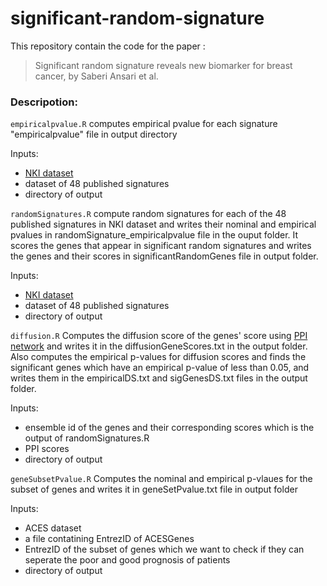 # significant-random-signature


This repository contain the code for the paper :
> Significant random signature reveals new biomarker for breast cancer, by Saberi Ansari et al.

<h3>Descripotion:</h3>

```empiricalpvalue.R```
computes empirical pvalue for each signature "empiricalpvalue" file in output directory

Inputs:

- [NKI dataset](https://journals.plos.org/ploscompbiol/article?id=10.1371/journal.pcbi.1002240#s5)
- dataset of 48 published signatures
- directory of output


```randomSignatures.R```
compute random signatures for each of the 48 published signatures in NKI dataset and writes their nominal and empirical pvalues in randomSignature_empiricalpvalue file in the ouput folder. It scores the genes that  appear in significant random signatures and writes the genes and their scores in significantRandomGenes file in output folder.

Inputs:

- [NKI dataset](https://journals.plos.org/ploscompbiol/article?id=10.1371/journal.pcbi.1002240#s5)
- dataset of 48 published signatures
- directory of output


```diffusion.R```
Computes the diffusion score of the genes' score using [PPI network](https://we.tl/t-bLmPnAwgsa) and writes it in the diffusionGeneScores.txt in the output folder. Also computes the empirical p-values for diffusion scores and finds the significant genes which have an empirical p-value of less than 0.05, and writes them in the empiricalDS.txt and sigGenesDS.txt files in the output folder.

Inputs:

- ensemble id of the genes and their corresponding scores which is the output of randomSignatures.R
- PPI scores 
- directory of output


```geneSubsetPvalue.R```
Computes the nominal and empirical p-vlaues for the subset of genes and writes it in geneSetPvalue.txt file in output folder

Inputs:

- ACES dataset
- a file contatining EntrezID of ACESGenes
- EntrezID of the subset of genes which we want to check if they can seperate the poor and good prognosis of patients
- directory of output

